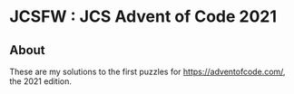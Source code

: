 # JCSFW : JCS Advent of Code 2021

## About

These are my solutions to the first puzzles for https://adventofcode.com/, the 2021 edition.